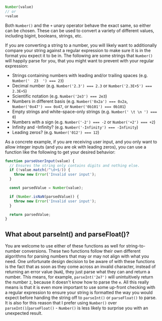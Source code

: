 ```javascript
Number(value)
// or
+value
```

Both `Number()` and the `+` unary operator behave the exact same, so either can be chosen. These can be used to convert a variety of different values, including bigint, booleans, strings, etc.

If you are converting a string to a number, you will likely want to additionally compare your string against a regular expression to make sure it is in the format you expect it to be in. The following are some strings that `Number()` will happily parse for you, that you might want to prevent with your regular expression:
* Strings containing numbers with leading and/or trailing spaces (e.g. `Number('  23  ') === 23`)
* Decimal number (e.g. `Number('2.3') === 2.3` or `Number('2.3E+5') === 2.3E+5`)
* Scientific notation (e.g. `Number('2e3') === 2e3`)
* Numbers in different basis (e.g. `Number('0x2a') === 0x2a`, `Number('0o47') === 0o47`, or `Number('0b101') === 0b101`)
* Empty strings and white-space-only strings (e.g. `Number(' \t \n ') === 0`)
* Numbers with a sign (e.g. `Number('-2') === -2` or `Number('+2') === +2`)
* Infinity and -Infinity? (e.g. `Number('-Infinity') === -Infinity`)
* Leading zeros? (e.g. `Number('012') === 12`)

As a concrete example, if you are receiving user input, and you only want to allow integer inputs (and you are ok with leading zeros), you can use a function like the following to get your desired behavior:

```javascript
function parseUserInput(value) {
  // Ensures the string only contains digits and nothing else.
  if (!value.match(/^\d+$/)) {
    throw new Error('Invalid user input');
  }

  const parsedValue = Number(value);

  if (Number.isNaN(parsedValue)) {
    throw new Error('Invalid user input');
  }

  return parsedValue;
}
```

## What about parseInt() and parseFloat()?

You are welcome to use either of these functions as well for string-to-number conversions. These two functions follow their own different algorithms for parsing numbers that may or may not align with what you need. One unfortunate design decision to be aware of with these functions is the fact that as soon as they come across an invalid character, instead of returning an error value (`NaN`), they just parse what they can and return a number. This means, for example, `parseInt('2e7')` will unintuitively return the number `2`, because it doesn't know how to parse the `e`. All this really means is that it is even more important to use some up-front checking with a regular expression to ensure your string is formatted the way you would expect before handing the string off to `parseInt()` or `parseFloat()` to parse. It is also for this reason that I prefer using `Number()` over `parseInt()`/`parseFloat()` - `Number()` is less likely to surprise you with an unexpected result.
